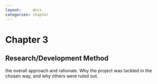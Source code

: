 ```yaml
---
layout:     docs
categories: chapter
---
```


# Chapter 3

## Research/Development Method

the overall approach and rationale. Why the project was tackled in the chosen
way, and why others were ruled out.
